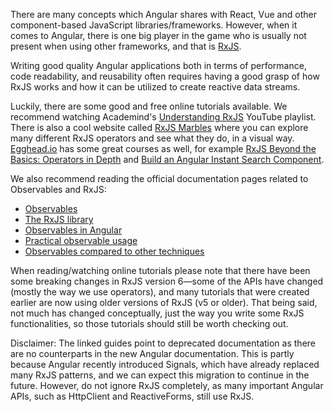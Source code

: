 There are many concepts which Angular shares with React, Vue and other component-based JavaScript libraries/frameworks. However, when it comes to Angular, there is one big player in the game who is usually not present when using other frameworks, and that is [RxJS](https://rxjs-dev.firebaseapp.com/).

Writing good quality Angular applications both in terms of performance, code readability, and reusability often requires having a good grasp of how RxJS works and how it can be utilized to create reactive data streams.

Luckily, there are some good and free online tutorials available. We recommend watching Academind's [Understanding RxJS](https://www.youtube.com/watch?v=T9wOu11uU6U&list=PL55RiY5tL51pHpagYcrN9ubNLVXF8rGVi) YouTube playlist. There is also a cool website called [RxJS Marbles](https://rxmarbles.com/) where you can explore many different RxJS operators and see what they do, in a visual way. [Egghead.io](https://egghead.io/) has some great courses as well, for example [RxJS Beyond the Basics: Operators in Depth](https://egghead.io/courses/rxjs-beyond-the-basics-operators-in-depth) and [Build an Angular Instant Search Component](https://egghead.io/courses/build-an-angular-instant-search-component).

We also recommend reading the official documentation pages related to Observables and RxJS:

- [Observables](https://angular.io/guide/observables)
- [The RxJS library](https://angular.io/guide/rx-library)
- [Observables in Angular](https://angular.io/guide/observables-in-angular)
- [Practical observable usage](https://angular.io/guide/practical-observable-usage)
- [Observables compared to other techniques](https://angular.io/guide/comparing-observables)

When reading/watching online tutorials please note that there have been some breaking changes in RxJS version 6—some of the APIs have changed (mostly the way we use operators), and many tutorials that were created earlier are now using older versions of RxJS (v5 or older). That being said, not much has changed conceptually, just the way you write some RxJS functionalities, so those tutorials should still be worth checking out.

Disclaimer: The linked guides point to deprecated documentation as there are no counterparts in the new Angular documentation. This is partly because Angular recently introduced Signals, which have already replaced many RxJS patterns, and we can expect this migration to continue in the future. However, do not ignore RxJS completely, as many important Angular APIs, such as HttpClient and ReactiveForms, still use RxJS.
